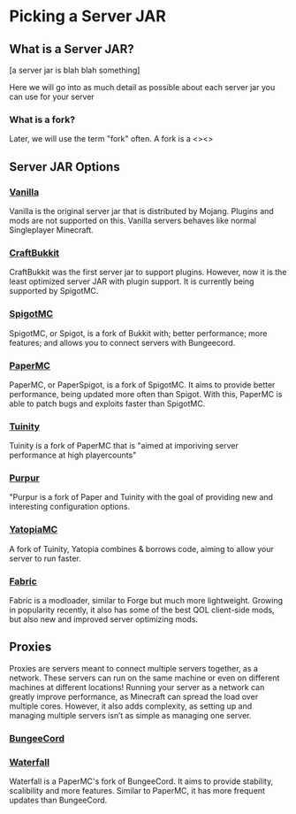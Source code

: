 # Picking a Server JAR

## What is a Server JAR?

[a server jar is blah blah something]

Here we will go into as much detail as possible about each server jar you can use for your server

### What is a fork?

Later, we will use the term "fork" often. A fork is a <><>


## Server JAR Options

### [Vanilla](https://www.minecraft.net/en-us/download/server)

Vanilla is the original server jar that is distributed by Mojang. 
Plugins and mods are not supported on this. 
Vanilla servers behaves like normal Singleplayer Minecraft.

### [CraftBukkit](https://getbukkit.org/download/craftbukkit)

CraftBukkit was the first server jar to support plugins. 
However, now it is the least optimized server JAR with plugin support. 
It is currently being supported by SpigotMC.

### [SpigotMC](https://getbukkit.org/download/spigot)

SpigotMC, or Spigot, is a fork of Bukkit with; better performance; more features; and allows you to connect servers with Bungeecord.

### [PaperMC](https://papermc.io/downloads)

PaperMC, or PaperSpigot, is a fork of SpigotMC. It aims to provide better performance, being updated more often than Spigot. 
With this, PaperMC is able to patch bugs and exploits faster than SpigotMC. 
<!---- REMOVED AS NOT BALANCED OPINION
A selection of added features and optimalizations:
-	Async chunck loading and saving
-	Timings reports
-	No-tick view distance
-	Several optimisations on TNT, hoppers and restone 
--->

### [Tuinity](https://github.com/Spottedleaf/Tuinity)

Tuinity is a fork of PaperMC that is "aimed at imporiving server performance at high playercounts"
<!---- MORE INFO NEEDED --->

### [Purpur](https://github.com/pl3xgaming/Purpur)

"Purpur is a fork of Paper and Tuinity with the goal of providing new and interesting configuration options.

<!----- REMOVED AS NOT BALANCED OPINION
Some of the features it adds:
-	Lots of tweaks for entities. For example: make all mobs ridable, change max health
-	Change mechanics. Such as: mine spawners with sulk touch, mending repairs most damaged equipment, totems of undying are working when only in inventory
-	Lots more
---->

### [YatopiaMC](https://github.com/YatopiaMC/Yatopia)

A fork of Tuinity, Yatopia combines & borrows code, aiming to allow your server to run faster.

<!----- REMOVED AS NOT BALANCED OPINION

It has had some bugs that break the game, it is not tested in extend and doesn’t have all of Purpur’s features. Only very few servers are using this fork. If you don’t need an feature exclusive for YatopiaMC, it’s better to go with one of the above forks.
---->

### [Fabric](https://fabricmc.net/)

Fabric is a modloader, similar to Forge but much more lightweight. 
Growing in popularity recently, it also has some of the best QOL client-side mods, but also new and improved server optimizing mods.


## Proxies

Proxies are servers meant to connect multiple servers together, as a network. These servers can run on the same machine or even on different machines at different locations! 
Running your server as a network can greatly improve performance, as Minecraft can spread the load over multiple cores. 
However, it also adds complexity, as setting up and managing multiple servers isn’t as simple as managing one server.

### [BungeeCord](https://ci.md-5.net/job/BungeeCord/)

### [Waterfall](https://papermc.io/downloads#Waterfall)

Waterfall is a PaperMC's fork of BungeeCord. It aims to provide stability, scalibility and more features. Similar to PaperMC, it has more frequent updates than BungeeCord.


